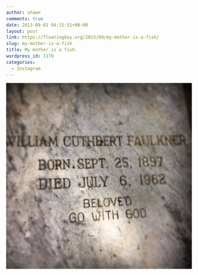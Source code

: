 ```yaml
---
author: shawn
comments: true
date: 2013-09-01 04:31:51+00:00
layout: post
link: https://floatingboy.org/2013/09/my-mother-is-a-fish/
slug: my-mother-is-a-fish
title: My mother is a fish.
wordpress_id: 1170
categories:
  - Instagram
---
```


[![My mother is a fish.](/assets/media/2013/09/2f52f03812bd11e3a2f022000a9e0b54_7.jpg)](/assets/media/2013/09/2f52f03812bd11e3a2f022000a9e0b54_7.jpg)
